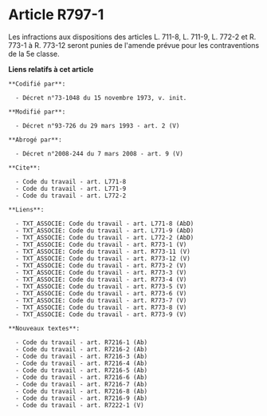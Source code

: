 # Article R797-1

Les infractions aux dispositions des articles L. 711-8, L. 711-9, L. 772-2 et R. 773-1 à R. 773-12 seront punies de l'amende
prévue pour les contraventions de la 5e classe.

**Liens relatifs à cet article**

	**Codifié par**:

	  - Décret n°73-1048 du 15 novembre 1973, v. init.

	**Modifié par**:

	  - Décret n°93-726 du 29 mars 1993 - art. 2 (V)

	**Abrogé par**:

	  - Décret n°2008-244 du 7 mars 2008 - art. 9 (V)

	**Cite**:

	  - Code du travail - art. L771-8
	  - Code du travail - art. L771-9
	  - Code du travail - art. L772-2

	**Liens**:

	  - TXT_ASSOCIE: Code du travail - art. L771-8 (AbD)
	  - TXT_ASSOCIE: Code du travail - art. L771-9 (AbD)
	  - TXT_ASSOCIE: Code du travail - art. L772-2 (AbD)
	  - TXT_ASSOCIE: Code du travail - art. R773-1 (V)
	  - TXT_ASSOCIE: Code du travail - art. R773-11 (V)
	  - TXT_ASSOCIE: Code du travail - art. R773-12 (V)
	  - TXT_ASSOCIE: Code du travail - art. R773-2 (V)
	  - TXT_ASSOCIE: Code du travail - art. R773-3 (V)
	  - TXT_ASSOCIE: Code du travail - art. R773-4 (V)
	  - TXT_ASSOCIE: Code du travail - art. R773-5 (V)
	  - TXT_ASSOCIE: Code du travail - art. R773-6 (V)
	  - TXT_ASSOCIE: Code du travail - art. R773-7 (V)
	  - TXT_ASSOCIE: Code du travail - art. R773-8 (V)
	  - TXT_ASSOCIE: Code du travail - art. R773-9 (V)

	**Nouveaux textes**:

	  - Code du travail - art. R7216-1 (Ab)
	  - Code du travail - art. R7216-2 (Ab)
	  - Code du travail - art. R7216-3 (Ab)
	  - Code du travail - art. R7216-4 (Ab)
	  - Code du travail - art. R7216-5 (Ab)
	  - Code du travail - art. R7216-6 (Ab)
	  - Code du travail - art. R7216-7 (Ab)
	  - Code du travail - art. R7216-8 (Ab)
	  - Code du travail - art. R7216-9 (Ab)
	  - Code du travail - art. R7222-1 (V)
